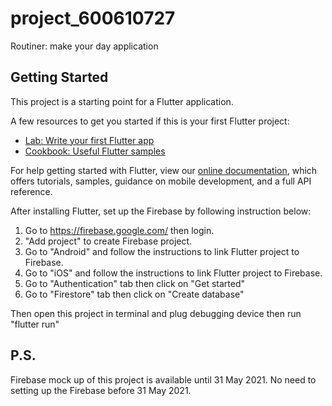 # project_600610727

Routiner: make your day application

## Getting Started

This project is a starting point for a Flutter application.

A few resources to get you started if this is your first Flutter project:

- [Lab: Write your first Flutter app](https://flutter.dev/docs/get-started/codelab)
- [Cookbook: Useful Flutter samples](https://flutter.dev/docs/cookbook)

For help getting started with Flutter, view our
[online documentation](https://flutter.dev/docs), which offers tutorials,
samples, guidance on mobile development, and a full API reference.

After installing Flutter, set up the Firebase by following instruction below:
1. Go to https://firebase.google.com/ then login.
2. "Add project" to create Firebase project.
3. Go to "Android" and follow the instructions to link Flutter project to Firebase.
4. Go to "iOS" and follow the instructions to link Flutter project to Firebase.
5. Go to "Authentication" tab then click on "Get started"
6. Go to "Firestore" tab then click on "Create database"

Then open this project in terminal and plug debugging device then run "flutter run"

## P.S.
Firebase mock up of this project is available until 31 May 2021. No need to setting up the Firebase before 31 May 2021.
